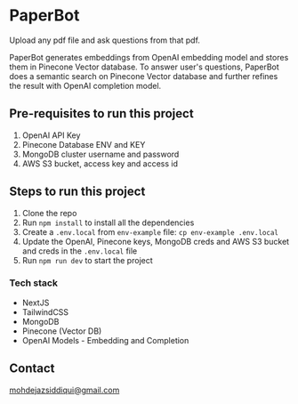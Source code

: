 # PaperBot

Upload any pdf file and ask questions from that pdf. 

PaperBot generates embeddings from OpenAI embedding model and stores them in Pinecone Vector database. 
To answer user's questions, PaperBot does a semantic search on Pinecone Vector database and further refines the result with OpenAI completion model. 

## Pre-requisites to run this project

1. OpenAI API Key
2. Pinecone Database ENV and KEY
3. MongoDB cluster username and password
4. AWS S3 bucket, access key and access id

## Steps to run this project

1. Clone the repo
2. Run `npm install` to install all the dependencies
3. Create a `.env.local` from `env-example` file: `cp env-example .env.local`
4. Update the OpenAI, Pinecone keys, MongoDB creds and AWS S3 bucket and creds in the `.env.local` file
5. Run `npm run dev` to start the project


### Tech stack

- NextJS
- TailwindCSS
- MongoDB
- Pinecone (Vector DB)
- OpenAI Models - Embedding and Completion

## Contact

mohdejazsiddiqui@gmail.com